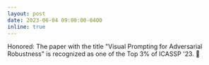 ```yaml
---
layout: post
date: 2023-06-04 09:00:00-0400
inline: true
---
```


Honored: The paper with the title "Visual Prompting for Adversarial Robustness" is recognized as one of the Top 3% of ICASSP '23. :partying_face:
